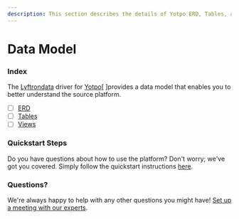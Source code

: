 ```yaml
---
description: This section describes the details of Yotpo ERD, Tables, and Views.
---
```


# Data Model

### Index

The  [Lyftrondata](https://www.lyftrondata.com/) driver for [Yotpo](https://www.lyftrondata.com/integration/marketing-analytics/yotpo/)[ ]provides a data model that enables you to better understand the source platform.

* [ ] [ERD](../../../marketing-analytics/yotpo/data-model/erd.md)
* [ ] [Tables](../../../marketing-analytics/yotpo/data-model/tables.md)
* [ ] [Views](../../../marketing-analytics/yotpo/data-model/views.md)

### Quickstart Steps

Do you have questions about how to use the platform? Don't worry; we've got you covered. Simply follow the quickstart instructions [here](../../../marketing-analytics/yotpo/quickstart-steps.md).

### Questions? <a href="#questions" id="questions"></a>

We're always happy to help with any other questions you might have! [Set up a meeting with our experts](https://www.lyftrondata.com/book-a-meeting/).

